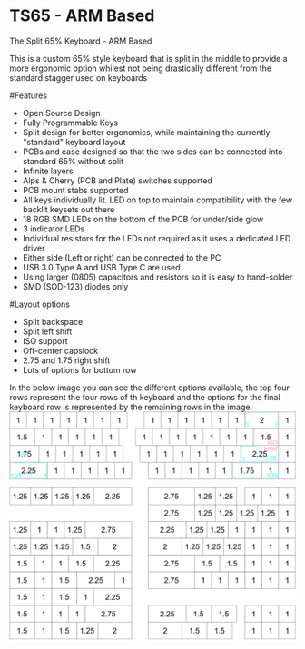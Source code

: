 # TS65 - ARM Based
The Split 65% Keyboard - ARM Based

This is a custom 65% style keyboard that is split in the middle to provide a more ergonomic option whilest not being drastically different from the standard stagger used on keyboards

#Features
- Open Source Design
- Fully Programmable Keys
- Split design for better ergonomics, while maintaining the currently "standard" keyboard layout
- PCBs and case designed so that the two sides can be connected into standard 65% without split
- Infinite layers
- Alps & Cherry (PCB and Plate) switches supported
- PCB mount stabs supported
- All keys individually lit. LED on top to maintain compatibility with the few backlit keysets out there
- 18 RGB SMD LEDs on the bottom of the PCB for under/side glow
- 3 indicator LEDs
- Individual resistors for the LEDs not required as it uses a dedicated LED driver
- Either side (Left or right) can be connected to the PC
- USB 3.0 Type A and USB Type C are used.
- Using larger (0805) capacitors and resistors so it is easy to hand-solder
- SMD (SOD-123) diodes only

#Layout options
- Split backspace
- Split left shift
- ISO support
- Off-center capslock
- 2.75 and 1.75 right shift
- Lots of options for bottom row

In the below image you can see the different options available, the top four rows represent the four rows of th keyboard and the options for the final keyboard row is represented by the remaining rows in the image.
![Layout Options](layouts.png)
